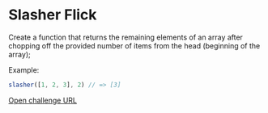 # Slasher Flick

Create a function that returns the remaining elements of an array after chopping off the provided number of items from the head (beginning of the array);

Example:

```javascript
slasher([1, 2, 3], 2) // => [3]
```

[Open challenge URL](https://www.freecodecamp.com/challenges/slasher-flick)
